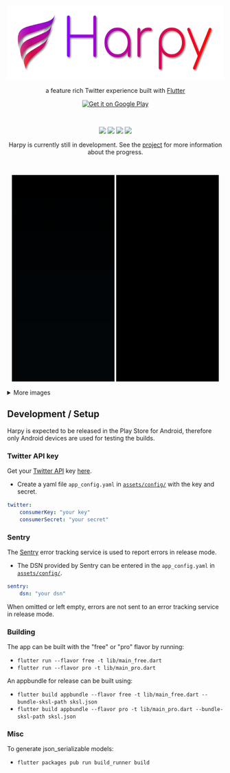 <p align="center">
  <img height="172" src="media/harpy_title.png"/>
</p>

<p align="center">
a feature rich Twitter experience built with <a href="https://flutter.dev/">Flutter</a>
</p>

<p align="center">
  <a href="https://play.google.com/apps/testing/com.robertodoering.harpy.free">
    <img alt="Get it on Google Play"
         src="https://play.google.com/intl/en_us/badges/static/images/badges/en_badge_web_generic.png"
         width="200"/>
  </a>
</p>

<br>

<p align="center">
  <img src="https://img.shields.io/github/license/robertodoering/harpy?color=8B00FD"/>
  <img src="https://img.shields.io/github/v/release/robertodoering/harpy?color=BC0492"/>
  <img src="https://img.shields.io/github/commits-since/robertodoering/harpy/latest?color=DE0747"/>
  <img src="https://img.shields.io/github/commit-activity/m/robertodoering/harpy?color=FD0A04"/>
</p>

<p align="center">
Harpy is currently still in development. See the <a href="https://github.com/robertodoering/harpy/projects/1">project</a> for more
information about the progress.
</p>

<br>

<p align="center">
  <img src="media/login_screen.gif"/>
  <img src="media/setup_screen.gif"/>
</p>

<details>
  <summary>More images</summary>
  
  | Home | User profile | Theme selection |
  | :---: | :---: | :---: |
  | ![Home screen](media/home_screen.png) | ![User profile](media/user_profile.png) | ![Theme selection](media/theme_selection.png) |
</details>

## Development / Setup

Harpy is expected to be released in the Play Store for Android, therefore only
Android devices are used for testing the builds.

### Twitter API key

Get your [Twitter API](https://developer.twitter.com/en/docs) key
[here](https://developer.twitter.com/en/apply-for-access).

- Create a yaml file `app_config.yaml` in [`assets/config/`](assets/config) with
  the key and secret.

```yaml
twitter:
    consumerKey: "your key"
    consumerSecret: "your secret"
```

### Sentry

The [Sentry](https://sentry.io) error tracking service is used to report errors
in release mode.

- The DSN provided by Sentry can be entered in the `app_config.yaml` in
  [`assets/config/`](assets/config).

```yaml
sentry:
    dsn: "your dsn"
```

When omitted or left empty, errors are not sent to an error tracking service in
release mode.

### Building

The app can be built with the "free" or "pro" flavor by running:

- `flutter run --flavor free -t lib/main_free.dart`
- `flutter run --flavor pro -t lib/main_pro.dart`

An appbundle for release can be built using:

- `flutter build appbundle --flavor free -t lib/main_free.dart --bundle-sksl-path sksl.json`
- `flutter build appbundle --flavor pro -t lib/main_pro.dart --bundle-sksl-path sksl.json`

### Misc

To generate json_serializable models:

- `flutter packages pub run build_runner build`
